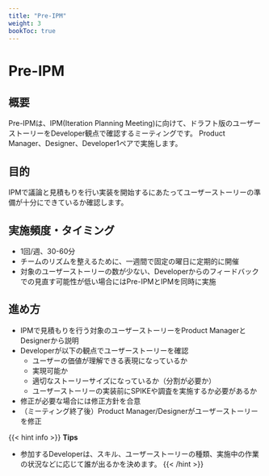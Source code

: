 ```yaml
---
title: "Pre-IPM"
weight: 3
bookToc: true
---
```


# Pre-IPM

## 概要
Pre-IPMは、IPM(Iteration Planning Meeting)に向けて、ドラフト版のユーザーストーリーをDeveloper観点で確認するミーティングです。
Product Manager、Designer、Developer1ペアで実施します。

## 目的
IPMで議論と見積もりを行い実装を開始するにあたってユーザーストーリーの準備が十分にできているか確認します。

## 実施頻度・タイミング
- 1回/週、30-60分
- チームのリズムを整えるために、一週間で固定の曜日に定期的に開催
- 対象のユーザーストーリーの数が少ない、Developerからのフィードバックでの見直す可能性が低い場合にはPre-IPMとIPMを同時に実施

## 進め方
- IPMで見積もりを行う対象のユーザーストーリーをProduct ManagerとDesignerから説明
- Developerが以下の観点でユーザーストーリーを確認
  - ユーザーの価値が理解できる表現になっているか
  - 実現可能か
  - 適切なストーリーサイズになっているか（分割が必要か）
  - ユーザーストーリーの実装前にSPIKEや調査を実施するか必要があるか
- 修正が必要な場合には修正方針を合意
- （ミーティング終了後）Product Manager/Designerがユーザーストーリーを修正

{{< hint info >}}
**Tips**
- 参加するDeveloperは、スキル、ユーザーストーリーの種類、実施中の作業の状況などに応じて誰が出るかを決めます。
{{< /hint >}}

